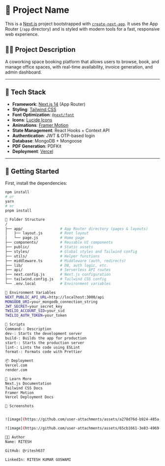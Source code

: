 # 🚀 Project Name

This is a [Next.js](https://nextjs.org) project bootstrapped with [`create-next-app`](https://github.com/vercel/next.js/tree/canary/packages/create-next-app). It uses the App Router (`/app` directory) and is styled with modern tools for a fast, responsive web experience.

## 🧑‍💻 Project Description

A coworking space booking platform that allows users to browse, book, and manage office spaces, with real-time availability, invoice generation, and admin dashboard.

---

## 📁 Tech Stack

- **Framework**: [Next.js 14](https://nextjs.org) (App Router)
- **Styling**: [Tailwind CSS](https://tailwindcss.com)
- **Font Optimization**: [`@next/font`](https://nextjs.org/docs/app/building-your-application/optimizing/fonts)
- **Icons**: [Lucide Icons](https://lucide.dev/)
- **Animations**: [Framer Motion](https://www.framer.com/motion/)
- **State Management**: React Hooks + Context API
- **Authentication**: JWT & OTP-based login
- **Database**: MongoDB + Mongoose
- **PDF Generation**: PDFKit
- **Deployment**: [Vercel](https://vercel.com)

---

## 🚀 Getting Started

First, install the dependencies:

```bash
npm install
# or
yarn
# or
pnpm install

📂 Folder Structure
/
├── app/                 # App Router directory (pages & layouts)
│   ├── layout.js        # Root layout
│   └── page.js          # Home page
├── components/          # Reusable UI components
├── public/              # Static assets
├── styles/              # Global styles and Tailwind config
├── utils/               # Helper functions
├── middleware.ts        # Middleware (auth, redirects)
├── lib/                 # DB, auth logic, etc.
├── api/                 # Serverless API routes
├── next.config.js       # Next.js configuration
├── tailwind.config.js   # Tailwind CSS config
└── .env.local           # Environment variables

🔐 Environment Variables
NEXT_PUBLIC_API_URL=http://localhost:3000/api
MONGODB_URI=your_mongodb_connection_string
JWT_SECRET=your_secret_key
TWILIO_ACCOUNT_SID=your_sid
TWILIO_AUTH_TOKEN=your_token

📜 Scripts
Command-: Description
dev-: Starts the development server
build-: Builds the app for production
start-: Starts the production server
lint-: Lints the code using ESLint
format-: Formats code with Prettier

📦 Deployment
Vercel.com
render.com

🧪 Learn More
Next.js Documentation
Tailwind CSS Docs
Framer Motion
Vercel Deployment Docs

📸 Screenshots


![image](https://github.com/user-attachments/assets/a278d76d-b924-485a-ada7-99bc3b827a39)

![image](https://github.com/user-attachments/assets/65cb1661-3e83-4969-8699-3973fd37b07a) 

🧑‍🎓 Author
Name: RITESH

GitHub: @ritesh637

LinkedIn: RITESH KUMAR GOSWAMI
